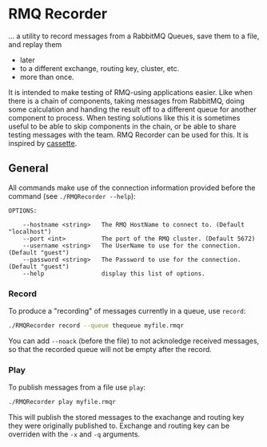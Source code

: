 # RMQ Recorder

… a utility to record messages from a RabbitMQ Queues, save them to a file, and replay them 
- later
- to a different exchange, routing key, cluster, etc.
- more than once.

It is intended to make testing of RMQ-using applications easier.
Like when there is a chain of components, taking messages from RabbitMQ, doing some calculation and handing the result off to a different queue for another component to process.
When testing solutions like this it is sometimes useful to be able to skip components in the chain, or be able to share testing messages with the team.
RMQ Recorder can be used for this.
It is inspired by [cassette](https://github.com/uber/cassette).

## General

All commands make use of the connection information provided before the command (see `./RMQRecorder --help`):
```
OPTIONS:

    --hostname <string>   The RMQ HostName to connect to. (Default "localhost")
    --port <int>          The port of the RMQ cluster. (Default 5672)
    --username <string>   The UserName to use for the connection. (Default "guest")
    --password <string>   The Password to use for the connection. (Default "guest")
    --help                display this list of options.
```
### Record

To produce a "recording" of messages currently in a queue, use `record`:
```sh
./RMQRecorder record --queue thequeue myfile.rmqr
```
You can add `--noack` (before the file) to not acknoledge received messages, so that the recorded queue will not be empty after the record.

### Play

To publish messages from a file use `play`:
```sh
./RMQRecorder play myfile.rmqr
```

This will publish the stored messages to the exachange and routing key they were originally published to.
Exchange and routing key can be overriden with the `-x` and `-q` arguments.
